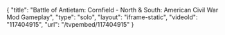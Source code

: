 {
    "title": "Battle of Antietam: Cornfield - North & South: American Civil War Mod Gameplay",
    "type": "solo",
    "layout": "iframe-static",
    "videoId": "117404915",
    "url": "\/tvpembed\/117404915"
}